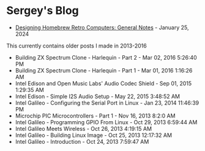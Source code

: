 # Sergey's Blog

* [Designing Homebrew Retro Computers: General Notes](homebrew-notes.md) - January 25, 2024

This currently contains older posts I made in 2013-2016

* Building ZX Spectrum Clone - Harlequin - Part 2 - Mar 02, 2016 5:26:40 PM
* Building ZX Spectrum Clone - Harlequin - Part 1 - Mar 01, 2016 1:16:26 AM
* Intel Edison and Open Music Labs' Audio Codec Shield - Sep 01, 2015 1:29:35 AM
* Intel Edison - Simple I2S Audio Setup - May 22, 2015 3:48:52 AM
* Intel Galileo - Configuring the Serial Port in Linux - Jan 23, 2014 11:46:39 PM
* Microchip PIC Microcontrollers - Part 1 - Nov 16, 2013 8:2:0 AM
* Intel Galileo - Programming GPIO From Linux - Oct 29, 2013 6:59:44 AM
* Intel Galileo Meets Wireless - Oct 26, 2013 4:19:15 AM
* Intel Galileo - Building Linux Image - Oct 25, 2013 12:17:32 AM
* Intel Galileo - Introduction - Oct 24, 2013 7:59:47 AM
